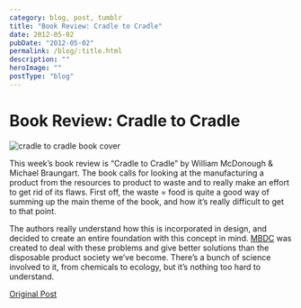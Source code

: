 ```yaml
---
category: blog, post, tumblr
title: "Book Review: Cradle to Cradle"
date: 2012-05-02
pubDate: "2012-05-02"
permalink: /blog/:title.html
description: ""
heroImage: ""
postType: "blog"
---
```


# Book Review: Cradle to Cradle

![cradle to cradle book cover](http://68.media.tumblr.com/tumblr_m39ym2JUA81qz81kho1_250.gif)

This week’s book review is “Cradle to Cradle” by William McDonough & Michael Braungart. The book calls for looking at the manufacturing a product from the resources to product to waste and to really make an effort to get rid of its flaws. First off, the waste = food is quite a good way of summing up the main theme of the book, and how it’s really difficult to get to that point.

The authors really understand how this is incorporated in design, and decided to create an entire foundation with this concept in mind. [MBDC](http://mbdc.com/c2c-certified/) was created to deal with these problems and give better solutions than the disposable product society we’ve become. There’s a bunch of science involved to it, from chemicals to ecology, but it’s nothing too hard to understand.

[Original Post](http://jermspeaks.com/post/22261225855/this-weeks-book-review-is-cradle-to-cradle-by)
